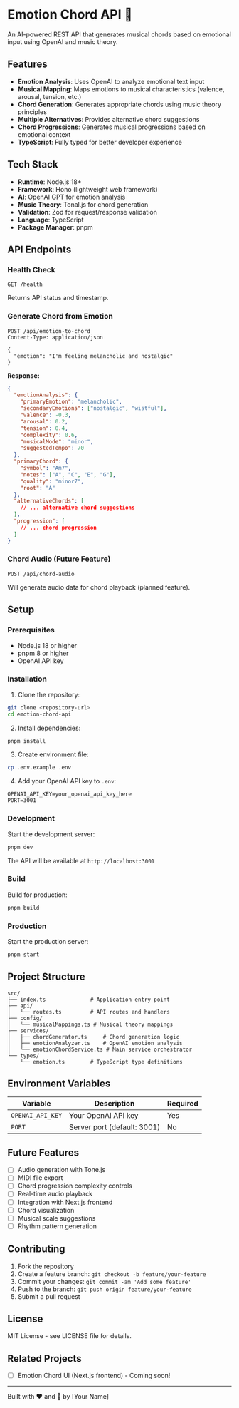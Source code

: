 # Emotion Chord API 🎵

An AI-powered REST API that generates musical chords based on emotional input using OpenAI and music theory.

## Features

- **Emotion Analysis**: Uses OpenAI to analyze emotional text input
- **Musical Mapping**: Maps emotions to musical characteristics (valence, arousal, tension, etc.)
- **Chord Generation**: Generates appropriate chords using music theory principles
- **Multiple Alternatives**: Provides alternative chord suggestions
- **Chord Progressions**: Generates musical progressions based on emotional context
- **TypeScript**: Fully typed for better developer experience

## Tech Stack

- **Runtime**: Node.js 18+
- **Framework**: Hono (lightweight web framework)
- **AI**: OpenAI GPT for emotion analysis
- **Music Theory**: Tonal.js for chord generation
- **Validation**: Zod for request/response validation
- **Language**: TypeScript
- **Package Manager**: pnpm

## API Endpoints

### Health Check
```
GET /health
```
Returns API status and timestamp.

### Generate Chord from Emotion
```
POST /api/emotion-to-chord
Content-Type: application/json

{
  "emotion": "I'm feeling melancholic and nostalgic"
}
```

**Response:**
```json
{
  "emotionAnalysis": {
    "primaryEmotion": "melancholic",
    "secondaryEmotions": ["nostalgic", "wistful"],
    "valence": -0.3,
    "arousal": 0.2,
    "tension": 0.4,
    "complexity": 0.6,
    "musicalMode": "minor",
    "suggestedTempo": 70
  },
  "primaryChord": {
    "symbol": "Am7",
    "notes": ["A", "C", "E", "G"],
    "quality": "minor7",
    "root": "A"
  },
  "alternativeChords": [
    // ... alternative chord suggestions
  ],
  "progression": [
    // ... chord progression
  ]
}
```

### Chord Audio (Future Feature)
```
POST /api/chord-audio
```
Will generate audio data for chord playback (planned feature).

## Setup

### Prerequisites

- Node.js 18 or higher
- pnpm 8 or higher
- OpenAI API key

### Installation

1. Clone the repository:
```bash
git clone <repository-url>
cd emotion-chord-api
```

2. Install dependencies:
```bash
pnpm install
```

3. Create environment file:
```bash
cp .env.example .env
```

4. Add your OpenAI API key to `.env`:
```
OPENAI_API_KEY=your_openai_api_key_here
PORT=3001
```

### Development

Start the development server:
```bash
pnpm dev
```

The API will be available at `http://localhost:3001`

### Build

Build for production:
```bash
pnpm build
```

### Production

Start the production server:
```bash
pnpm start
```

## Project Structure

```
src/
├── index.ts              # Application entry point
├── api/
│   └── routes.ts         # API routes and handlers
├── config/
│   └── musicalMappings.ts # Musical theory mappings
├── services/
│   ├── chordGenerator.ts     # Chord generation logic
│   ├── emotionAnalyzer.ts    # OpenAI emotion analysis
│   └── emotionChordService.ts # Main service orchestrator
└── types/
    └── emotion.ts        # TypeScript type definitions
```

## Environment Variables

| Variable | Description | Required |
|----------|-------------|----------|
| `OPENAI_API_KEY` | Your OpenAI API key | Yes |
| `PORT` | Server port (default: 3001) | No |

## Future Features

- [ ] Audio generation with Tone.js
- [ ] MIDI file export
- [ ] Chord progression complexity controls
- [ ] Real-time audio playback
- [ ] Integration with Next.js frontend
- [ ] Chord visualization
- [ ] Musical scale suggestions
- [ ] Rhythm pattern generation

## Contributing

1. Fork the repository
2. Create a feature branch: `git checkout -b feature/your-feature`
3. Commit your changes: `git commit -am 'Add some feature'`
4. Push to the branch: `git push origin feature/your-feature`
5. Submit a pull request

## License

MIT License - see LICENSE file for details.

## Related Projects

- [ ] Emotion Chord UI (Next.js frontend) - Coming soon!

---

Built with ❤️ and 🎵 by [Your Name]

